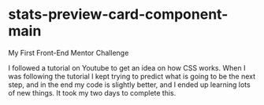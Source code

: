 # stats-preview-card-component-main
 My First Front-End Mentor Challenge

I followed a tutorial on Youtube to get an idea on how CSS works.
When I was following the tutorial I kept trying to predict what is going to be the next step,
and in the end my code is slightly better, and I ended up learning lots of new things.
It took my two days to complete this.
